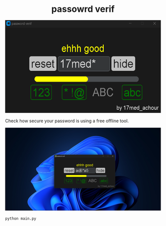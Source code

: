 <h1 style="text-align: center;">passowrd verif</h1>

<p align="center"><img width=600 height=300 src="s.png"></img></p>

Check how secure your password is using a free offline tool.
<center><img src="p2.png"></img></center>

```shell
python main.py

```

